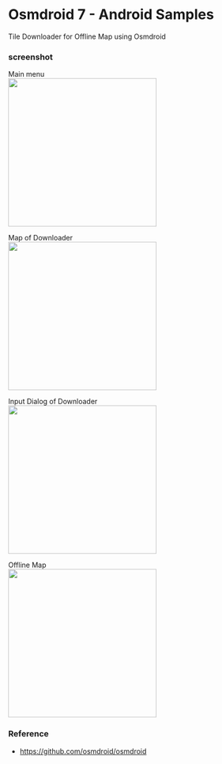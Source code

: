 Osmdroid 7 - Android Samples
===============

Tile Downloader for Offline Map using Osmdroid <br/>

### screenshot <br/>
Main menu <br/>
<image src="https://raw.githubusercontent.com/ohwada/Android_Samples/master/Osmdroid7/screenshot/osmdroid7_main.png" width="300" /> <br/>

Map of Downloader <br/>
<image src="https://raw.githubusercontent.com/ohwada/Android_Samples/master/Osmdroid7/screenshot/osmdroid7_downloader_map.png" width="300" /> <br/>

Input Dialog of Downloader <br/>
<image src="https://raw.githubusercontent.com/ohwada/Android_Samples/master/Osmdroid7/screenshot/osmdroid7_downloader_input_dialog.png" width="300" /> <br/>

Offline Map <br/>
<image src="https://raw.githubusercontent.com/ohwada/Android_Samples/master/Osmdroid7/screenshot/osmdroid7_offline_map.png" width="300" /> <br/>

### Reference <br/>
- https://github.com/osmdroid/osmdroid <br/>
